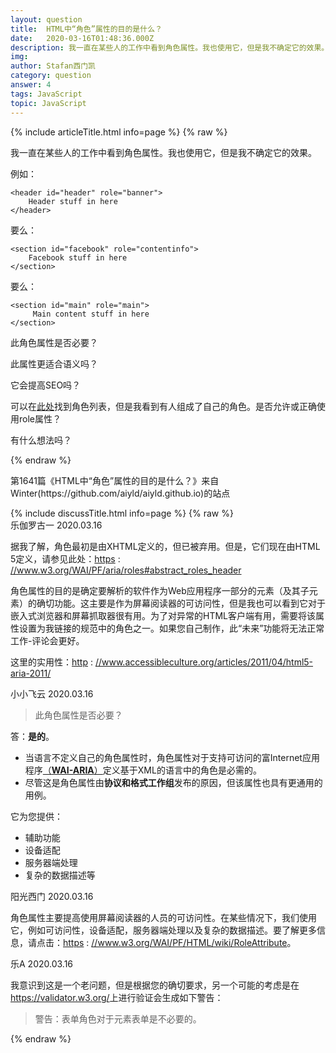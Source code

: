 ```yaml
---
layout: question
title:  HTML中“角色”属性的目的是什么？
date:   2020-03-16T01:48:36.000Z
description: 我一直在某些人的工作中看到角色属性。我也使用它，但是我不确定它的效果。例如：<header id="header" role="banner">...
img: 
author: Stafan西门凯
category: question
answer: 4
tags: JavaScript
topic: JavaScript
---
```

<div class="article-root">
  <div class="article">
    {% include articleTitle.html info=page %}
    {% raw %}
    <div class="article-content"><p><font style="vertical-align: inherit;"><font style="vertical-align: inherit;">我一直在某些人的工作中看到角色属性。</font><font style="vertical-align: inherit;">我也使用它，但是我不确定它的效果。</font></font></p>

<p><font style="vertical-align: inherit;"><font style="vertical-align: inherit;">例如：</font></font></p>

<pre><code>&lt;header id="header" role="banner"&gt;<font></font>
    Header stuff in here<font></font>
&lt;/header&gt;<font></font>
</code></pre>

<p><font style="vertical-align: inherit;"><font style="vertical-align: inherit;">要么：</font></font></p>

<pre><code>&lt;section id="facebook" role="contentinfo"&gt;<font></font>
    Facebook stuff in here<font></font>
&lt;/section&gt;<font></font>
</code></pre>

<p><font style="vertical-align: inherit;"><font style="vertical-align: inherit;">要么：</font></font></p>

<pre><code>&lt;section id="main" role="main"&gt;<font></font>
     Main content stuff in here<font></font>
&lt;/section&gt;<font></font>
</code></pre>

<p><font style="vertical-align: inherit;"><font style="vertical-align: inherit;">此角色属性是否必要？</font></font></p>

<p><font style="vertical-align: inherit;"><font style="vertical-align: inherit;">此属性更适合语义吗？</font></font></p>

<p><font style="vertical-align: inherit;"><font style="vertical-align: inherit;">它会提高SEO吗？</font></font></p>

<p><font style="vertical-align: inherit;"><font style="vertical-align: inherit;">可以在</font></font><a href="https://www.w3.org/TR/xhtml-role/" rel="noreferrer"><font style="vertical-align: inherit;"><font style="vertical-align: inherit;">此处</font></font></a><font style="vertical-align: inherit;"><font style="vertical-align: inherit;">找到角色列表</font><font style="vertical-align: inherit;">，但是我看到有人组成了自己</font><font style="vertical-align: inherit;">的角色</font><font style="vertical-align: inherit;">。</font><font style="vertical-align: inherit;">是否允许或正确使用role属性？</font></font></p>

<p><font style="vertical-align: inherit;"><font style="vertical-align: inherit;">有什么想法吗？</font></font></p></div>
    {% endraw %}
  </div>
  <p class="winter_mark">第1641篇《HTML中“角色”属性的目的是什么？》来自Winter(https://github.com/aiyld/aiyld.github.io)的站点</p>
  <div class="discuss-wrapper">
    {% include discussTitle.html info=page %}
    {% raw %}
    <div class="discuss-list">
    <div class="discuss-item">
        <div class="discuss-parent">
          <div class="discuss-meta">
            <span class="discuss-user">乐伽罗古一</span>
            <span class="discuss-time">2020.03.16</span>
          </div>
          <div class="discuss-comment"><p><font style="vertical-align: inherit;"><font style="vertical-align: inherit;">据我了解，角色最初是由XHTML定义的，但已被弃用。</font><font style="vertical-align: inherit;">但是，它们现在由HTML 5定义，请参见此处：</font><a href="https://www.w3.org/WAI/PF/aria/roles#abstract_roles_header" rel="noreferrer"><font style="vertical-align: inherit;">https</font></a><font style="vertical-align: inherit;"> : </font></font><a href="https://www.w3.org/WAI/PF/aria/roles#abstract_roles_header" rel="noreferrer"><font style="vertical-align: inherit;"><font style="vertical-align: inherit;">//www.w3.org/WAI/PF/aria/roles#abstract_roles_header</font></font></a></p>

<p><font style="vertical-align: inherit;"><font style="vertical-align: inherit;">角色属性的目的是确定要解析的软件作为Web应用程序一部分的元素（及其子元素）的确切功能。</font><font style="vertical-align: inherit;">这主要是作为屏幕阅读器的可访问性，但是我也可以看到它对于嵌入式浏览器和屏幕抓取器很有用。</font><font style="vertical-align: inherit;">为了对异常的HTML客户端有用，需要将该属性设置为我链接的规范中的角色之一。</font><font style="vertical-align: inherit;">如果您自己制作，此“未来”功能将无法正常工作-评论会更好。</font></font></p>

<p><font style="vertical-align: inherit;"><font style="vertical-align: inherit;">这里的实用性：</font><a href="http://www.accessibleculture.org/articles/2011/04/html5-aria-2011/" rel="noreferrer"><font style="vertical-align: inherit;">http</font></a><font style="vertical-align: inherit;"> : </font></font><a href="http://www.accessibleculture.org/articles/2011/04/html5-aria-2011/" rel="noreferrer"><font style="vertical-align: inherit;"><font style="vertical-align: inherit;">//www.accessibleculture.org/articles/2011/04/html5-aria-2011/</font></font></a></p></div>
        </div></div><div class="discuss-item">
        <div class="discuss-parent">
          <div class="discuss-meta">
            <span class="discuss-user">小小飞云</span>
            <span class="discuss-time">2020.03.16</span>
          </div>
          <div class="discuss-comment"><blockquote>
  <p><font style="vertical-align: inherit;"><font style="vertical-align: inherit;">此角色属性是否必要？</font></font></p>
</blockquote>

<p><font style="vertical-align: inherit;"><font style="vertical-align: inherit;">答：</font></font><strong><font style="vertical-align: inherit;"><font style="vertical-align: inherit;">是的</font></font></strong><font style="vertical-align: inherit;"><font style="vertical-align: inherit;">。</font></font></p>

<ul>
<li><font style="vertical-align: inherit;"><font style="vertical-align: inherit;">当语言不定义自己的角色属性时，</font><font style="vertical-align: inherit;">角色属性对于支持可访问的富Internet应用程序</font></font><a href="https://en.wikipedia.org/wiki/WAI-ARIA" rel="noreferrer"><font style="vertical-align: inherit;"><font style="vertical-align: inherit;">（</font></font><strong><font style="vertical-align: inherit;"><font style="vertical-align: inherit;">WAI-ARIA</font></font></strong><font style="vertical-align: inherit;"><font style="vertical-align: inherit;">）</font></font></a><font style="vertical-align: inherit;"><font style="vertical-align: inherit;">定义基于XML的语言中</font><font style="vertical-align: inherit;">的角色是必需的</font><font style="vertical-align: inherit;">。</font></font></li>
<li><font style="vertical-align: inherit;"><font style="vertical-align: inherit;">尽管这是角色属性由</font></font><strong><font style="vertical-align: inherit;"><font style="vertical-align: inherit;">协议和格式工作组</font></font></strong><font style="vertical-align: inherit;"><font style="vertical-align: inherit;">发布的原因</font><font style="vertical-align: inherit;">，但该属性也具有更通用的用例。</font></font></li>
</ul>

<p><font style="vertical-align: inherit;"><font style="vertical-align: inherit;">它为您提供：</font></font></p>

<ul>
<li><font style="vertical-align: inherit;"><font style="vertical-align: inherit;">辅助功能 </font></font></li>
<li><font style="vertical-align: inherit;"><font style="vertical-align: inherit;">设备适配 </font></font></li>
<li><font style="vertical-align: inherit;"><font style="vertical-align: inherit;">服务器端处理  </font></font></li>
<li><font style="vertical-align: inherit;"><font style="vertical-align: inherit;">复杂的数据描述等</font></font></li>
</ul></div>
        </div></div><div class="discuss-item">
        <div class="discuss-parent">
          <div class="discuss-meta">
            <span class="discuss-user">阳光西门</span>
            <span class="discuss-time">2020.03.16</span>
          </div>
          <div class="discuss-comment"><p><font style="vertical-align: inherit;"><font style="vertical-align: inherit;">角色属性主要提高使用屏幕阅读器的人员的可访问性。</font><font style="vertical-align: inherit;">在某些情况下，我们使用它，例如可访问性，设备适配，服务器端处理以及复杂的数据描述。</font><font style="vertical-align: inherit;">要了解更多信息，请点击：</font></font><a href="https://www.w3.org/WAI/PF/HTML/wiki/RoleAttribute" rel="nofollow noreferrer"><font style="vertical-align: inherit;"><font style="vertical-align: inherit;">https</font></font></a><font style="vertical-align: inherit;"><font style="vertical-align: inherit;"> : </font><a href="https://www.w3.org/WAI/PF/HTML/wiki/RoleAttribute" rel="nofollow noreferrer"><font style="vertical-align: inherit;">//www.w3.org/WAI/PF/HTML/wiki/RoleAttribute</font></a><font style="vertical-align: inherit;">。</font></font></p></div>
        </div></div><div class="discuss-item">
        <div class="discuss-parent">
          <div class="discuss-meta">
            <span class="discuss-user">乐A</span>
            <span class="discuss-time">2020.03.16</span>
          </div>
          <div class="discuss-comment"><p><font style="vertical-align: inherit;"><font style="vertical-align: inherit;">我意识到这是一个老问题，但是根据您的确切要求，另一个可能的考虑是在</font></font><a href="https://validator.w3.org/" rel="noreferrer"><font style="vertical-align: inherit;"><font style="vertical-align: inherit;">https://validator.w3.org/</font></font></a><font style="vertical-align: inherit;"><font style="vertical-align: inherit;">上进行验证会</font><font style="vertical-align: inherit;">生成如下警告：</font></font></p>

<blockquote>
  <p><font style="vertical-align: inherit;"><font style="vertical-align: inherit;">警告：表单角色对于元素表单是不必要的。</font></font></p>
</blockquote></div>
        </div></div>
    </div>
    {% endraw %}
  </div>
<div>
